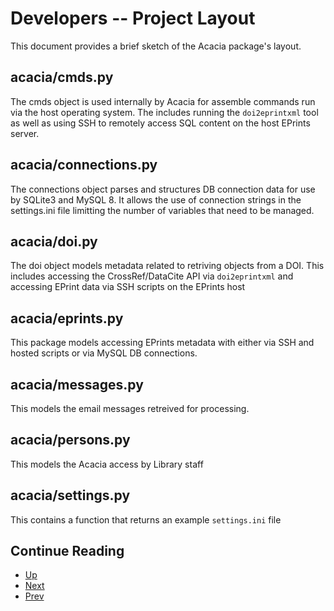 Developers -- Project Layout
=============================

This document provides a brief sketch of the Acacia package's layout.

acacia/cmds.py
--------------

The cmds object is used internally by Acacia for assemble commands run via the host operating system. The includes running the `doi2eprintxml` tool as well as using SSH to remotely access SQL content on the host EPrints server.

acacia/connections.py
---------------------

The connections object parses and structures DB connection data for use by SQLite3 and MySQL 8.  It allows the use of connection strings in the settings.ini file limitting the number of variables that need to be managed.

acacia/doi.py
-------------

The doi object models metadata related to retriving objects from a DOI. This includes accessing the CrossRef/DataCite API via `doi2eprintxml` and accessing EPrint data via SSH scripts on the EPrints host

acacia/eprints.py
-----------------

This package models accessing EPrints metadata with either via SSH and hosted scripts or via MySQL DB connections.

acacia/messages.py
------------------

This models the email messages retreived for processing.

acacia/persons.py
-----------------

This models the Acacia access by Library staff

acacia/settings.py
------------------

This contains a function that returns an example `settings.ini` file


<div class="paging">

Continue Reading
----------------

- [Up](developers.html "Developer documentation")
- [Next](people-manager.html "People Manager")
- [Prev](commands.html "Commands")

</div>
